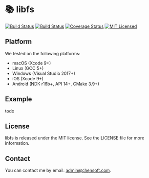 # 📚 libfs

[![Build Status](https://img.shields.io/travis/chensoft/libfs.svg?logo=travis&label=iOS%20|%20Android%20|%20macOS%20|%20Linux)](https://travis-ci.org/chensoft/libfs)
[![Build Status](https://img.shields.io/appveyor/ci/chensoft/libfs.svg?logo=appveyor&label=Windows)](https://ci.appveyor.com/project/chensoft/libfs)
[![Coverage Status](https://img.shields.io/codecov/c/github/chensoft/libfs.svg)](https://codecov.io/gh/chensoft/libfs)
[![MIT Licensed](https://img.shields.io/badge/license-MIT-blue.svg)](https://raw.githubusercontent.com/chensoft/libfs/master/LICENSE)

## Platform

We tested on the following platforms:

* macOS (Xcode 9+)
* Linux (GCC 5+)
* Windows (Visual Studio 2017+)
* iOS (Xcode 9+)
* Android (NDK r16b+, API 14+, CMake 3.9+)

## Example

todo

## License

libfs is released under the MIT license. See the LICENSE file for more information.

## Contact

You can contact me by email: admin@chensoft.com.